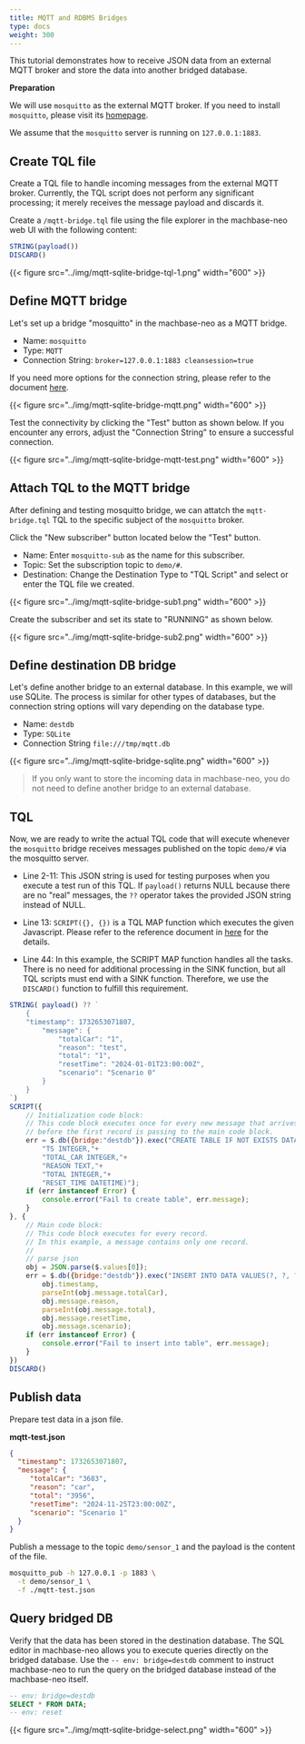 ```yaml
---
title: MQTT and RDBMS Bridges
type: docs
weight: 300
---
```


This tutorial demonstrates how to receive JSON data from an external MQTT broker and store the data into another bridged database.

**Preparation**

We will use `mosquitto` as the external MQTT broker.
If you need to install `mosquitto`, please visit its [homepage](https://mosquitto.org).

We assume that the `mosquitto` server is running on `127.0.0.1:1883`.

## Create TQL file

Create a TQL file to handle incoming messages from the external MQTT broker.
Currently, the TQL script does not perform any significant processing; it merely receives the message payload and discards it.

Create a `/mqtt-bridge.tql` file using the file explorer in the machbase-neo web UI with the following content:

```js
STRING(payload())
DISCARD()
```

{{< figure src="../img/mqtt-sqlite-bridge-tql-1.png" width="600" >}}

## Define MQTT bridge

Let's set up a bridge "mosquitto" in the machbase-neo as a MQTT bridge.

- Name: `mosquitto`
- Type: `MQTT`
- Connection String: `broker=127.0.0.1:1883 cleansession=true`

If you need more options for the connection string, please refer to the document [here](/neo/bridges/21.mqtt/).

{{< figure src="../img/mqtt-sqlite-bridge-mqtt.png" width="600" >}}

Test the connectivity by clicking the "Test" button as shown below. If you encounter any errors, adjust the "Connection String" to ensure a successful connection.

{{< figure src="../img/mqtt-sqlite-bridge-mqtt-test.png" width="600" >}}


## Attach TQL to the MQTT bridge

After defining and testing mosquitto bridge, we can attatch the `mqtt-bridge.tql` TQL to the specific subject of the `mosquitto` broker.

Click the "New subscriber" button located below the "Test" button.

- Name: Enter `mosquitto-sub` as the name for this subscriber.
- Topic: Set the subscription topic to `demo/#`.
- Destination: Change the Destination Type to "TQL Script" and select or enter the TQL file we created.

{{< figure src="../img/mqtt-sqlite-bridge-sub1.png" width="600" >}}

Create the subscriber and set its state to "RUNNING" as shown below.

{{< figure src="../img/mqtt-sqlite-bridge-sub2.png" width="600" >}}

## Define destination DB bridge

Let's define another bridge to an external database. In this example, we will use SQLite. The process is similar for other types of databases, but the connection string options will vary depending on the database type.

- Name: `destdb`
- Type: `SQLite`
- Connection String `file:///tmp/mqtt.db`

{{< figure src="../img/mqtt-sqlite-bridge-sqlite.png" width="600" >}}

> If you only want to store the incoming data in machbase-neo, you do not need to define another bridge to an external database.

## TQL

Now, we are ready to write the actual TQL code that will execute whenever the `mosquitto` bridge receives messages published on the topic `demo/#` via the mosquitto server.

- Line 2-11: This JSON string is used for testing purposes when you execute a test run of this TQL. If `payload()` returns NULL because there are no "real" messages, the `??` operator takes the provided JSON string instead of NULL.

- Line 13: `SCRIPT({}, {})` is a TQL MAP function which executes the given Javascript. Please refer to the reference document in [here](/neo/tql/script/) for the details.

- Line 44: In this example, the SCRIPT MAP function handles all the tasks. There is no need for additional processing in the SINK function, but all TQL scripts must end with a SINK function. Therefore, we use the `DISCARD()` function to fulfill this requirement.

```js {linenos=table,hl_lines=["17-22","33-40"],linenostart=1}
STRING( payload() ?? `
    {
    "timestamp": 1732653071807,
        "message": {
            "totalCar": "1",
            "reason": "test",
            "total": "1",
            "resetTime": "2024-01-01T23:00:00Z",
            "scenario": "Scenario 0"
        }
    }
`)
SCRIPT({
    // Initialization code block:
    // This code block executes once for every new message that arrives,
    // before the first record is passing to the main code block.
    err = $.db({bridge:"destdb"}).exec("CREATE TABLE IF NOT EXISTS DATA ("+
        "TS INTEGER,"+
        "TOTAL_CAR INTEGER,"+
        "REASON TEXT,"+
        "TOTAL INTEGER,"+
        "RESET_TIME DATETIME)");
    if (err instanceof Error) {
        console.error("Fail to create table", err.message);
    }
}, {
    // Main code block:
    // This code block executes for every record.
    // In this example, a message contains only one record.
    //
    // parse json
    obj = JSON.parse($.values[0]);    
    err = $.db({bridge:"destdb"}).exec("INSERT INTO DATA VALUES(?, ?, ?, ?, ?)",
        obj.timestamp,
        parseInt(obj.message.totalCar),
        obj.message.reason,
        parseInt(obj.message.total),
        obj.message.resetTime,
        obj.message.scenario);
    if (err instanceof Error) {
        console.error("Fail to insert into table", err.message);
    }
})
DISCARD()
```


## Publish data

Prepare test data in a json file.

**mqtt-test.json**

```json
{
  "timestamp": 1732653071807,
  "message": {
     "totalCar": "3683",
     "reason": "car",
     "total": "3956",
     "resetTime": "2024-11-25T23:00:00Z",
     "scenario": "Scenario 1"
  }
}
```

Publish a message to the topic `demo/sensor_1` and the payload is the content of the file.

```sh
mosquitto_pub -h 127.0.0.1 -p 1883 \
  -t demo/sensor_1 \
  -f ./mqtt-test.json
```

## Query bridged DB

Verify that the data has been stored in the destination database. The SQL editor in machbase-neo allows you to execute queries directly on the bridged database. Use the `-- env: bridge=destdb` comment to instruct machbase-neo to run the query on the bridged database instead of the machbase-neo itself.

```sql
-- env: bridge=destdb
SELECT * FROM DATA;
-- env: reset
```

{{< figure src="../img/mqtt-sqlite-bridge-select.png" width="600" >}}